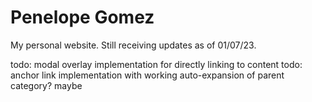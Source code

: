 # Penelope Gomez
My personal website. Still receiving updates as of 01/07/23.

todo: modal overlay implementation for directly linking to content
todo: anchor link implementation with working auto-expansion of parent category? maybe
